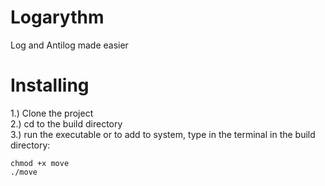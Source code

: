 # Logarythm
Log and Antilog made easier
# Installing
1.) Clone the project<br>
2.) cd to the build directory<br>
3.) run the executable or to add to system, type in the terminal in the build directory:<br>
```
chmod +x move
./move
```
